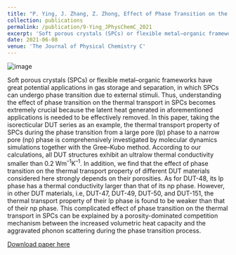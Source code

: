 ```yaml
---
title: "P. Ying, J. Zhang, Z. Zhong, Effect of Phase Transition on the Thermal Transport in Isoreticular DUT Materials. The Journal of Physical Chemistry C 125, 12991-13001 (2021)."
collection: publications
permalink: /publication/9-Ying_JPhysChemC_2021
excerpt: 'Soft porous crystals (SPCs) or flexible metal–organic frameworks have great potential applications in gas storage and separation, in which SPCs can undergo phase transition due to external stimuli. Thus, understanding the effect of phase transition on the thermal transport in SPCs becomes extremely crucial because the latent heat generated in aforementioned applications is needed to be effectively removed. In this paper, taking the isorecticular DUT series as an example, the thermal transport property of SPCs during the phase transition from a large pore (lp) phase to a narrow pore (np) phase is comprehensively investigated by molecular dynamics simulations together with the Gree–Kubo method. '
date: 2021-06-08
venue: 'The Journal of Physical Chemistry C'
---
```

![image](https://user-images.githubusercontent.com/54773018/217049856-1574c381-a6f2-4d2b-9fc0-32b813d9b46e.png)

Soft porous crystals (SPCs) or flexible metal–organic frameworks have great potential applications in gas storage and separation, in which SPCs can undergo phase transition due to external stimuli. Thus, understanding the effect of phase transition on the thermal transport in SPCs becomes extremely crucial because the latent heat generated in aforementioned applications is needed to be effectively removed. In this paper, taking the isorecticular DUT series as an example, the thermal transport property of SPCs during the phase transition from a large pore (lp) phase to a narrow pore (np) phase is comprehensively investigated by molecular dynamics simulations together with the Gree–Kubo method. According to our calculations, all DUT structures exhibit an ultralow thermal conductivity smaller than 0.2 Wm$^{–1}$K$^{–1}$. In addition, we find that the effect of phase transition on the thermal transport property of different DUT materials considered here strongly depends on their porosities. As for DUT-48, its lp phase has a thermal conductivity larger than that of its np phase. However, in other DUT materials, i.e, DUT-47, DUT-49, DUT-50, and DUT-151, the thermal transport property of their lp phase is found to be weaker than that of their np phase. This complicated effect of phase transition on the thermal transport in SPCs can be explained by a porosity-dominated competition mechanism between the increased volumetric heat capacity and the aggravated phonon scattering during the phase transition process.

[Download paper here](http://hityingph.github.io/files/9-Ying_JPhysChemC_2021.pdf)
